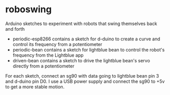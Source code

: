 # roboswing
Arduino sketches to experiment with robots that swing themselves back and forth

* periodic-esp8266 contains a sketch for d-duino to create a curve and control its frequency from a potentiometer
* periodic-bean contains a sketch for lightblue bean to control the robot's frequency from the Lightblue app
* driven-bean contains a sketch to drive the lightblue bean's servo directly from a potentiometer

For each sketch, connect an sg90 with data going to lightblue bean pin 3 and d-duino pin D0. I use a USB power
supply and connect the sg90 to +5v to get a more stable motion.
